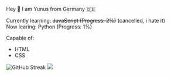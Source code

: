 Hey 👋
I am Yunus from Germany 🇩🇪

Currently learning: ~~JavaScript (Progress: 2%)~~ (cancelled, i hate it)
<br>
Now learing: Python (Progress: 1%)

Capable of:
- HTML
- CSS

<img src="https://streak-stats.demolab.com?user=yukathe1st&theme=github-dark-dimmed&border_radius=20&hide_longest_streak=true" alt="GitHub Streak" />
<a href="https://visitcount.itsvg.in">
  <img src="https://visitcount.itsvg.in/api?id=yukathe1st&label=Profile%20Views&color=0&icon=5&pretty=true" />
</a>